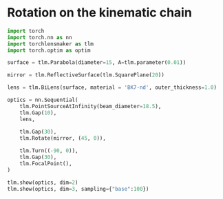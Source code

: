 # Rotation on the kinematic chain


```python
import torch
import torch.nn as nn
import torchlensmaker as tlm
import torch.optim as optim

surface = tlm.Parabola(diameter=15, A=tlm.parameter(0.01))

mirror = tlm.ReflectiveSurface(tlm.SquarePlane(20))

lens = tlm.BiLens(surface, material = 'BK7-nd', outer_thickness=1.0)

optics = nn.Sequential(
    tlm.PointSourceAtInfinity(beam_diameter=18.5),
    tlm.Gap(10),
    lens,
    
    tlm.Gap(30),
    tlm.Rotate(mirror, (45, 0)),

    tlm.Turn((-90, 0)),
    tlm.Gap(30),
    tlm.FocalPoint(),
)

tlm.show(optics, dim=2)
tlm.show(optics, dim=3, sampling={"base":100})
```


<TLMViewer src="./rotation_kinematic_files/rotation_kinematic_0.json?url" />



<TLMViewer src="./rotation_kinematic_files/rotation_kinematic_1.json?url" />

